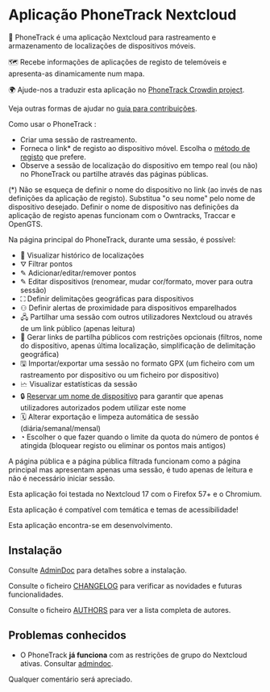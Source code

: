 # Aplicação PhoneTrack Nextcloud

📱 PhoneTrack é uma aplicação Nextcloud para rastreamento e armazenamento de localizações de dispositivos móveis.

🗺 Recebe informações de aplicações de registo de telemóveis e apresenta-as dinamicamente num mapa.

🌍 Ajude-nos a traduzir esta aplicação no [PhoneTrack Crowdin project](https://crowdin.com/project/phonetrack).

Veja outras formas de ajudar no [guia para contribuições](https://gitlab.com/eneiluj/phonetrack-oc/blob/master/CONTRIBUTING.md).

Como usar o PhoneTrack :

- Criar uma sessão de rastreamento.
- Forneca o link\* de registo ao dispositivo móvel. Escolha o [método de registo](https://gitlab.com/eneiluj/phonetrack-oc/wikis/userdoc#logging-methods) que prefere.
- Observe a sessão de localização do dispositivo em tempo real (ou não) no PhoneTrack ou partilhe através das páginas públicas.

(\*) Não se esqueça de definir o nome do dispositivo no link (ao invés de nas definições da aplicação de registo). Substitua "o seu nome" pelo nome de dispositivo desejado.
Definir o nome de dispositivo nas definições da aplicação de registo apenas funcionam com o Owntracks, Traccar e OpenGTS.

Na página principal do PhoneTrack, durante uma sessão, é possível:

- 📍 Visualizar histórico de localizações
- ⛛ Filtrar pontos
- ✎ Adicionar/editar/remover pontos
- ✎ Editar dispositivos (renomear, mudar cor/formato, mover para outra sessão)
- ⛶ Definir delimitações geográficas para dispositivos
- ⚇ Definir alertas de proximidade para dispositivos emparelhados
- 🖧 Partilhar uma sessão com outros utilizadores Nextcloud ou através de um link público (apenas leitura)
- 🔗 Gerar links de partilha públicos com restrições opcionais (filtros, nome do dispositivo, apenas última localização, simplificação de delimitação geográfica)
- 🖫 Importar/exportar uma sessão no formato GPX (um ficheiro com um rastreamento por dispositivo ou um ficheiro por dispositivo)
- 🗠 Visualizar estatísticas da sessão
- 🔒 [Reservar um nome de dispositivo](https://gitlab.com/eneiluj/phonetrack-oc/wikis/userdoc#device-name-reservation) para garantir que apenas utilizadores autorizados podem utilizar este nome
- 🗓 Alterar exportação e limpeza automática de sessão (diária/semanal/mensal)
- ◔ Escolher o que fazer quando o limite da quota do número de pontos é atingida (bloquear registo ou eliminar os pontos mais antigos)

A página pública e a página pública filtrada funcionam como a página principal mas apresentam apenas uma sessão, é tudo apenas de leitura e não é necessário iniciar sessão.

Esta aplicação foi testada no Nextcloud 17 com o Firefox 57+ e o Chromium.

Esta aplicação é compatível com temática e temas de acessibilidade!

Esta aplicação encontra-se em desenvolvimento.

## Instalação

Consulte [AdminDoc](https://gitlab.com/eneiluj/phonetrack-oc/wikis/admindoc) para detalhes sobre a instalação.

Consulte o ficheiro [CHANGELOG](https://gitlab.com/eneiluj/phonetrack-oc/blob/master/CHANGELOG.md#change-log) para verificar as novidades e futuras funcionalidades.

Consulte o ficheiro [AUTHORS](https://gitlab.com/eneiluj/phonetrack-oc/blob/master/AUTHORS.md#authors) para ver a lista completa de autores.

## Problemas conhecidos

- O PhoneTrack **já funciona** com as restrições de grupo do Nextcloud ativas. Consultar [admindoc](https://gitlab.com/eneiluj/phonetrack-oc/wikis/admindoc#issue-with-phonetrack-restricted-to-some-groups-in-nextcloud).

Qualquer comentário será apreciado.

